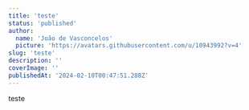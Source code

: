 ```yaml
---
title: 'teste'
status: 'published'
author:
  name: 'João de Vasconcelos'
  picture: 'https://avatars.githubusercontent.com/u/10943992?v=4'
slug: 'teste'
description: ''
coverImage: ''
publishedAt: '2024-02-10T00:47:51.288Z'
---
```


teste